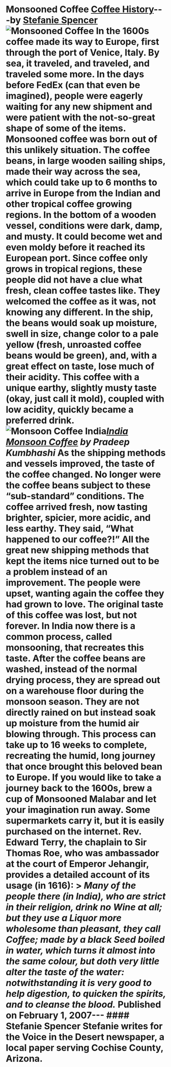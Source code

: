# Monsooned Coffee [Coffee History](https://ineedcoffee.com/section/coffee-history/)---by [Stefanie Spencer](https://ineedcoffee.com/by/stefanie-spencer/)![Monsooned Coffee](https://ineedcoffee.com/images/posts/monsooned-coffee/monsoon-coffee-india1.jpg) In the 1600s coffee made its way to Europe, first through the port of Venice, Italy. By sea, it traveled, and traveled, and traveled some more. In the days before FedEx (can that even be imagined), people were eagerly waiting for any new shipment and were patient with the not-so-great shape of some of the items. Monsooned coffee was born out of this unlikely situation. The coffee beans, in large wooden sailing ships, made their way across the sea, which could take up to 6 months to arrive in Europe from the Indian and other tropical coffee growing regions. In the bottom of a wooden vessel, conditions were dark, damp, and musty. It could become wet and even moldy before it reached its European port. Since coffee only grows in tropical regions, these people did not have a clue what fresh, clean coffee tastes like. They welcomed the coffee as it was, not knowing any different. In the ship, the beans would soak up moisture, swell in size, change color to a pale yellow (fresh, unroasted coffee beans would be green), and, with a great effect on taste, lose much of their acidity. This coffee with a unique earthy, slightly musty taste (okay, just call it mold), coupled with low acidity, quickly became a preferred drink.![Monsoon Coffee India](https://ineedcoffee.com/assets/monsoon-coffee-india1.Dmz3R6wX_Z93xvj.webp)_[India Monsoon Coffee](http://www.flickr.com/photos/kpradeep/4127610385/in/photostream/) by Pradeep Kumbhashi_ As the shipping methods and vessels improved, the taste of the coffee changed. No longer were the coffee beans subject to these “sub-standard” conditions. The coffee arrived fresh, now tasting brighter, spicier, more acidic, and less earthy. They said, “What happened to our coffee?!” All the great new shipping methods that kept the items nice turned out to be a problem instead of an improvement. The people were upset, wanting again the coffee they had grown to love. The original taste of this coffee was lost, but not forever. In India now there is a common process, called monsooning, that recreates this taste. After the coffee beans are washed, instead of the normal drying process, they are spread out on a warehouse floor during the monsoon season. They are not directly rained on but instead soak up moisture from the humid air blowing through. This process can take up to 16 weeks to complete, recreating the humid, long journey that once brought this beloved bean to Europe. If you would like to take a journey back to the 1600s, brew a cup of Monsooned Malabar and let your imagination run away. Some supermarkets carry it, but it is easily purchased on the internet. Rev. Edward Terry, the chaplain to Sir Thomas Roe, who was ambassador at the court of Emperor Jehangir, provides a detailed account of its usage (in 1616): > _Many of the people there (in India), who are strict in their religion, drink no Wine at all; but they use a Liquor more wholesome than pleasant, they call Coffee; made by a black Seed boiled in water, which turns it almost into the same colour, but doth very little alter the taste of the water: notwithstanding it is very good to help digestion, to quicken the spirits, and to cleanse the blood._ Published on February 1, 2007--- #### Stefanie Spencer Stefanie writes for the Voice in the Desert newspaper, a local paper serving Cochise County, Arizona.